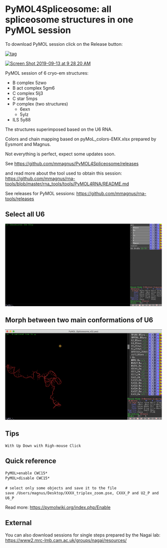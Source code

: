 # PyMOL4Spliceosome: all spliceosome structures in one PyMOL session

To download PyMOL session click on the Release button:

[![tag](https://img.shields.io/github/release/mmagnus/PyMOL4Spliceosome.svg)](https://github.com/mmagnus/PyMOL4Spliceosome/releases)

<a href="https://github.com/mmagnus/PyMOL4Spliceosome/releases"><img width="1283" alt="Screen Shot 2019-09-13 at 9 28 20 AM" src="https://user-images.githubusercontent.com/118740/64844794-e9aca900-d608-11e9-8191-379037eaaa3e.png"></a>

PyMOL session of 6 cryo-em structures:

- B complex 5zwo
- B act complex 5gm6
- C complex 5lj3
- C star 5mps
- P complex (two structures)
    - 6exn
    - 5ylz
- ILS 5y88

The structures superimposed based on the U6 RNA.

Colors and chain mapping based on pyMoL_colors-EMX.xlsx prepared by Eysmont and Magnus.

Not everything is perfect, expect some updates soon.

See https://github.com/mmagnus/PyMOL4Spliceosome/releases

and read more about the tool used to obtain this session: https://github.com/mmagnus/rna-tools/blob/master/rna_tools/tools/PyMOL4RNA/README.md

See releases for PyMOL sessions: https://github.com/mmagnus/rna-tools/releases

## Select all U6

![](docs/demo-u6.gif)

## Morph between two main conformations of U6

![](docs/demo-u6-morph.gif)

## Tips

    With Up Down with Righ-mouse Click

## Quick reference

	PyMOL>enable CWC15*
	PyMOL>disable CWC15*

    # select only some objects and save it to the file
    save /Users/magnus/Desktop/XXXX_triplex_zoom.pse, CXXX_P and U2_P and U6_P

Read more: https://pymolwiki.org/index.php/Enable

## External

You can also download sessions for single steps prepared by the Nagai lab: <https://www2.mrc-lmb.cam.ac.uk/groups/nagai/resources/>
